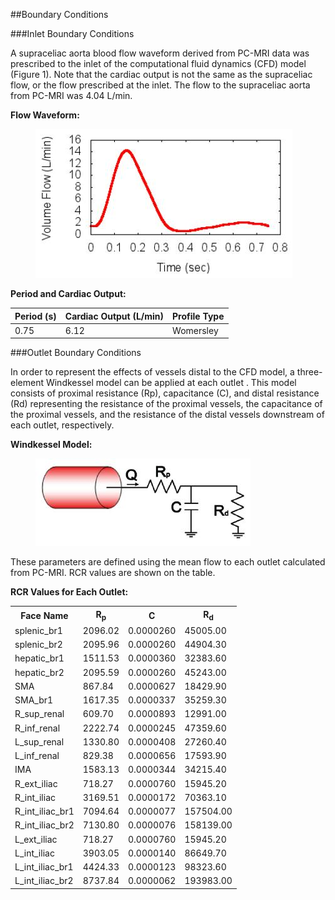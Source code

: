 ##Boundary Conditions

###Inlet Boundary Conditions

A supraceliac aorta blood flow waveform derived from PC-MRI data was prescribed to the inlet of the computational fluid dynamics (CFD) model (Figure 1). Note that the cardiac output is not the same as the supraceliac flow, or the flow prescribed at the inlet. The flow to the supraceliac aorta from PC-MRI was 4.04 L/min.

**Flow Waveform:**

<figure>
  <img class="svImg svImgSm" src="clinical/aortofemoral1/imgs/inflow.jpg"> 
  <figcaption class="svCaption" ></figcaption>
</figure>

**Period and Cardiac Output:**
<table class="table table-bordered">
<thead>
<tr>
  <th>Period (s)</th>
  <th>Cardiac Output (L/min)</th>
  <th>Profile Type</th>
</tr>
</thead>
<tr>
  <td>0.75</td>
  <td>6.12</td>
  <td>Womersley</td>
</tr>
</table>

###Outlet Boundary Conditions

In order to represent the effects of vessels distal to the CFD model, a three-element Windkessel model can be applied at each outlet . This model consists of proximal resistance (Rp), capacitance (C), and distal resistance (Rd) representing the resistance of the proximal vessels, the capacitance of the proximal vessels, and the resistance of the distal vessels downstream of each outlet, respectively. 

**Windkessel Model:**
<figure>
  <img class="svImg svImgSm" src="clinical/aortofemoral1/imgs/windkessel.jpg"> 
  <figcaption class="svCaption" ></figcaption>
</figure>

These parameters are defined using the mean flow to each outlet calculated from PC-MRI. RCR values are shown on the table.

**RCR Values for Each Outlet:**
<table class="table table-bordered">
<tr><th>Face Name</th><th>R<sub>p</sub></th><th>C</th><th>R<sub>d</sub></th></tr>
 <tr><td>splenic_br1 </td><td>2096.02</td><td>0.0000260</td><td>45005.00</td></tr>
 <tr><td>splenic_br2 </td><td>2095.96</td><td>0.0000260</td><td>44904.30</td></tr>
 <tr><td>hepatic_br1 </td><td>1511.53</td><td>0.0000360</td><td>32383.60</td></tr>
 <tr><td>hepatic_br2 </td><td>2095.59</td><td>0.0000260</td><td>45243.00</td></tr>
 <tr><td>SMA </td><td>867.84</td><td>0.0000627</td><td>18429.90</td></tr>
 <tr><td>SMA_br1 </td><td>1617.35</td><td>0.0000337</td><td>35259.30</td></tr>
 <tr><td>R_sup_renal </td><td>609.70</td><td>0.0000893</td><td>12991.00</td></tr>
 <tr><td>R_inf_renal </td><td>2222.74</td><td>0.0000245</td><td>47359.60</td></tr>
 <tr><td>L_sup_renal </td><td>1330.80</td><td>0.0000408</td><td>27260.40</td></tr>
 <tr><td>L_inf_renal </td><td>829.38</td><td>0.0000656</td><td>17593.90</td></tr>
 <tr><td>IMA </td><td>1583.13</td><td>0.0000344</td><td>34215.40</td></tr>
 <tr><td>R_ext_iliac </td><td>718.27</td><td>0.0000760</td><td>15945.20</td></tr>
 <tr><td>R_int_iliac </td><td>3169.51</td><td>0.0000172</td><td>70363.10</td></tr>
 <tr><td>R_int_iliac_br1 </td><td>7094.64</td><td>0.0000077</td><td>157504.00</td></tr>
 <tr><td>R_int_iliac_br2 </td><td>7130.80</td><td>0.0000076</td><td>158139.00</td></tr>
 <tr><td>L_ext_iliac </td><td>718.27</td><td>0.0000760</td><td>15945.20</td></tr>
 <tr><td>L_int_iliac </td><td>3903.05</td><td>0.0000140</td><td>86649.70</td></tr>
 <tr><td>L_int_iliac_br1 </td><td>4424.33</td><td>0.0000123</td><td>98323.60</td></tr>
 <tr><td>L_int_iliac_br2 </td><td>8737.84</td><td>0.0000062</td><td>193983.00</td></tr>
</table>


